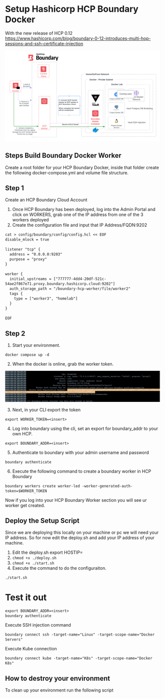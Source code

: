 # Setup Hashicorp HCP Boundary Docker

With the new release of HCP 0.12 
https://www.hashicorp.com/blog/boundary-0-12-introduces-multi-hop-sessions-and-ssh-certificate-injection

![title](./images/dockerlab.png)

## Steps Build Boundary Docker Worker
Create a root folder for your HCP Boundary Docker, inside that folder create the following docker-compose.yml and volume file structure.


## Step 1
Create an HCP Boundary Cloud Account

1. Once HCP Boundary has been deployed, log into the Admin Portal and click on WORKERS, grab one of the IP address from one of the 3 workers deployed
2. Create the configuration file and input that IP Address/FQDN:9202 

```
cat > config/boundary/config/config.hcl << EOF
disable_mlock = true

listener "tcp" {
  address = "0.0.0.0:9203"
  purpose = "proxy"
}

worker {
  initial_upstreams = ["777777-4dd4-20df-521c-54ae2f867e71.proxy.boundary.hashicorp.cloud:9202"]
  auth_storage_path = "/boundary-hcp-worker/file/worker2"
  tags {
    type = ["worker3", "homelab"]
  }
}

EOF
```
## Step 2

1. Start your environment.
 
```
docker compose up -d
```

2. When the docker is online, grab the worker token.

![title](./images/dockerhcp.png)

3. Next, in your CLI export the token

```
export WORKER_TOKEN=<insert>
```

4. Log into boundary using the cli, set an export for boundary_addr to your own HCP.

```
export BOUNDARY_ADDR=<insert>
```

5. Authenticate to boundary with your admin username and password

```
boundary authenticate 
```

6. Execute the following command to create a boundary worker in HCP Boundary

```
boundary workers create worker-led -worker-generated-auth-token=$WORKER_TOKEN
```

Now if you log into your HCP Boundary Worker section you will see ur worker get created.

## Deploy the Setup Script
Since we are deploying this locally on your machine or pc we will need your IP address. So for now edit the deploy.sh and add your IP address of your machine. 

1. Edit the deploy.sh export HOSTIP=<insert your pc ip>
2. ``` chmod +x ./deploy.sh ```
3. ``` chmod +x ./start.sh ```
3. Execute the command to do the configuraiton.

```
./start.sh
```


# Test it out 
```
export BOUNDARY_ADDR=<insert>
boundary authenticate 
```

Execute SSH injection command

```
boundary connect ssh -target-name="Linux" -target-scope-name="Docker Servers"
```


Execute Kube connection 

```
boundary connect kube -target-name="K8s" -target-scope-name="Docker K8s"
```


## How to destroy your environment
To clean up your environment run the following script

